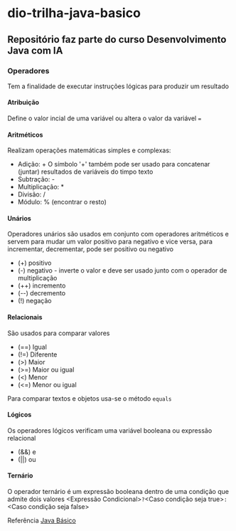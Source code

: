 # dio-trilha-java-basico
## Repositório faz parte do curso Desenvolvimento Java com IA

### Operadores
Tem a finalidade de executar instruções lógicas para produzir um resultado

#### Atribuição
Define o valor incial de uma variável ou altera o valor da variável `` = ``

#### Aritméticos
Realizam operações matemáticas simples e complexas:
* Adição: + O símbolo '+' também pode ser usado para concatenar (juntar) resultados de variáveis do timpo texto
* Subtração: -
* Multiplicação: *
* Divisão: /
* Módulo: % (encontrar o resto)

#### Unários
Operadores unários são usados em conjunto com operadores aritméticos e servem para mudar um valor positivo para negativo e vice versa, para incrementar, decrementar, pode ser positivo ou negativo

* (+) positivo
* (-) negativo - inverte o valor e deve ser usado junto com o operador de multiplicação 
* (++) incremento
* (--) decremento
* (!) negação


#### Relacionais
São usados para comparar valores

* (==) Igual
* (!=) Diferente
* (>) Maior 
* (>=) Maior ou igual
* (<) Menor
* (<=) Menor ou igual

Para comparar textos e objetos usa-se o método `` equals ``

#### Lógicos
Os operadores lógicos verificam uma variável booleana ou expressão relacional

* (&&) e
* (||) ou

#### Ternário
O operador ternário é um expressão booleana dentro de uma condição que admite dois valores
<Expressão Condicional>`` ? ``<Caso condição seja true>`` :  ``<Caso condição seja false>

Referência [Java Básico](https://glysns.gitbook.io/java-basico/sintaxe/variaveis)